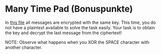 # Many Time Pad (Bonuspunkte)

In [this file](./ciphertext.txt) all messages are encrypted with the same key.
This time, you do not have a plaintext available to solve the task easily.
Your task is to obtain the key and decrypt the last message from the ciphertext!

NOTE: Observe what happens when you XOR the SPACE character with another character.

